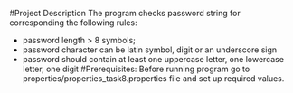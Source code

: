 #Project Description
The program checks password string for corresponding the following rules: 
 - password length > 8 symbols;
 - password character can be latin symbol, digit or an underscore sign
 - password should contain at least one uppercase letter, one lowercase letter, one digit 
#Prerequisites: 
Before running program go to properties/properties_task8.properties file and set up required values.
